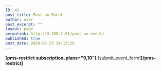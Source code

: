 ```yaml
---
ID: 41
post_title: Post an Event
author: user
post_excerpt: ""
layout: page
permalink: http://3.250.1.61/post-an-event/
published: true
post_date: 2020-07-23 14:13:26
---
```

<!-- wp:paragraph -->
<p></p>
<!-- /wp:paragraph -->

<p><strong class="nowrap">[pms-restrict subscription_plans="9,10"]</strong><span> </span>[submit_event_form]<strong class="nowrap">[/pms-restrict]</strong></p>

<!-- wp:paragraph -->
<p></p>
<!-- /wp:paragraph -->